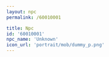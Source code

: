 ```yaml
---
layout: npc
permalink: /60010001

title: Npc
id: '60010001'
npc_name: 'Unknown'
icon_url: 'portrait/mob/dummy_p.png'
---
```

